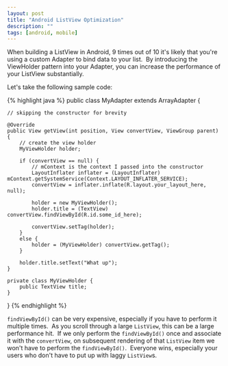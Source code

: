 ```yaml
---
layout: post
title: "Android ListView Optimization"
description: ""
tags: [android, mobile]
---
```


When building a ListView in Android, 9 times out of 10 it's likely that you're using a custom Adapter to bind data to your list.  By introducing the ViewHolder pattern into your Adapter, you can increase the performance of your ListView substantially.  

Let's take the following sample code:

{% highlight java %}
public class MyAdapter extends ArrayAdapter {

    // skipping the constructor for brevity

    @Override
    public View getView(int position, View convertView, ViewGroup parent) {
        // create the view holder
        MyViewHolder holder;

        if (convertView == null) {
            // mContext is the context I passed into the constructor
            LayoutInflater inflater = (LayoutInflater) mContext.getSystemService(Context.LAYOUT_INFLATER_SERVICE);
            convertView = inflater.inflate(R.layout.your_layout_here, null);

            holder = new MyViewHolder();
            holder.title = (TextView) convertView.findViewById(R.id.some_id_here);

            convertView.setTag(holder);
        }
        else {
            holder = (MyViewHolder) convertView.getTag();
        }

        holder.title.setText("What up");
    }

    private class MyViewHolder {
        public TextView title;
    }

}
{% endhighlight %}

`findViewById()` can be very expensive, especially if you have to perform it multiple times.  As you scroll through a large `ListView`, this can be a large performance hit.  If we only perform the `findViewById()` once and associate it with the `convertView`, on subsequent rendering of that `ListView` item we won't have to perform the `findViewById()`.  Everyone wins, especially your users who don't have to put up with laggy `ListView`s.
